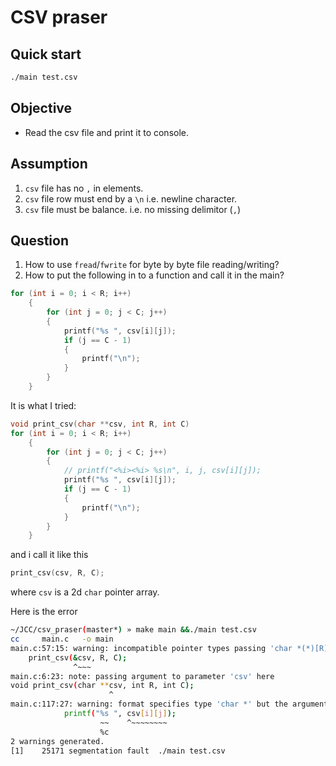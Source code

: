 # CSV praser

## Quick start

```bash
./main test.csv   
```

## Objective

- Read the csv file and print it to console.

## Assumption

1. `csv` file has no `,` in elements.
2. `csv` file row must end by a `\n` i.e. newline character.
3. `csv` file must be balance. i.e. no missing delimitor (`,`)

## Question

1. How to use `fread`/`fwrite` for byte by byte file reading/writing?
2. How to put the following in to a function and call it in the main?

```c
for (int i = 0; i < R; i++)
    {
        for (int j = 0; j < C; j++)
        {
            printf("%s ", csv[i][j]);
            if (j == C - 1)
            {
                printf("\n");
            }
        }
    }
```

It is what I tried:

```c
void print_csv(char **csv, int R, int C)
for (int i = 0; i < R; i++)
    {
        for (int j = 0; j < C; j++)
        {
            // printf("<%i><%i> %s\n", i, j, csv[i][j]);
            printf("%s ", csv[i][j]);
            if (j == C - 1)
            {
                printf("\n");
            }
        }
    }
```

and i call it like this

```c
print_csv(csv, R, C);
```

where `csv` is a 2d `char` pointer array.

Here is the error

```sh
~/JCC/csv_praser(master*) » make main &&./main test.csv                                                                                                                      139 ↵ macone@Macs-MBP
cc     main.c   -o main
main.c:57:15: warning: incompatible pointer types passing 'char *(*)[R][C]' to parameter of type 'char **' [-Wincompatible-pointer-types]
    print_csv(&csv, R, C);
              ^~~~
main.c:6:23: note: passing argument to parameter 'csv' here
void print_csv(char **csv, int R, int C);
                      ^
main.c:117:27: warning: format specifies type 'char *' but the argument has type 'char' [-Wformat]
            printf("%s ", csv[i][j]);
                    ~~    ^~~~~~~~~
                    %c
2 warnings generated.
[1]    25171 segmentation fault  ./main test.csv
```